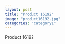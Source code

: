 ```yaml
---
layout: post
title: "Product 16192"
image: "product16192.jpg"
categories: "category1"
---
```

Product 16192

